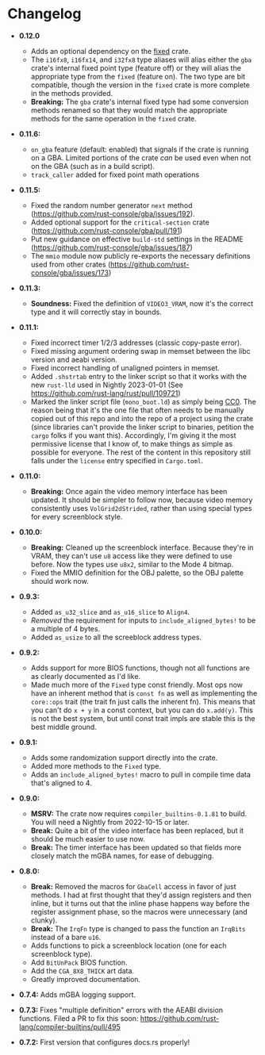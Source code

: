 # Changelog

* **0.12.0**
  * Adds an optional dependency on the [fixed](https://docs.rs/fixed) crate.
  * The `i16fx8`, `i16fx14`, and `i32fx8` type aliases will alias either the `gba`
    crate's internal fixed point type (feature off) or they will alias the
    appropriate type from the `fixed` (feature on). The two type are bit
    compatible, though the version in the `fixed` crate is more complete in the
    methods provided.
  * **Breaking:** The `gba` crate's internal fixed type had some conversion
    methods renamed so that they would match the appropriate methods for the
    same operation in the `fixed` crate.

* **0.11.6:**
  * `on_gba` feature (default: enabled) that signals if the crate is running on a GBA.
    Limited portions of the crate *can* be used even when not on the GBA (such as in a build script).
  * `track_caller` added for fixed point math operations
* **0.11.5:**
  * Fixed the random number generator `next` method (https://github.com/rust-console/gba/issues/192).
  * Added optional support for the `critical-section` crate (https://github.com/rust-console/gba/pull/191)
  * Put new guidance on effective `build-std` settings in the README (https://github.com/rust-console/gba/issues/187)
  * The `mmio` module now publicly re-exports the necessary definitions used from other crates (https://github.com/rust-console/gba/issues/173)

* **0.11.3:**
  * **Soundness:** Fixed the definition of `VIDEO3_VRAM`, now it's the correct
  type and it will correctly stay in bounds.

* **0.11.1:**
  * Fixed incorrect timer 1/2/3 addresses (classic copy-paste error).
  * Fixed missing argument ordering swap in memset between the libc version and
    aeabi version.
  * Fixed incorrect handling of unaligned pointers in memset.
  * Added `.shstrtab` entry to the linker script so that it works with the new
    `rust-lld` used in Nightly 2023-01-01 (See
    https://github.com/rust-lang/rust/pull/109721)
  * Marked the linker script file (`mono_boot.ld`) as simply being
    [CC0](https://creativecommons.org/publicdomain/zero/1.0/legalcode). The
    reason being that it's the one file that often needs to be manually copied
    out of this repo and into the repo of a project using the crate (since
    libraries can't provide the linker script to binaries, petition the `cargo`
    folks if you want this). Accordingly, I'm giving it the most permissive
    license that I know of, to make things as simple as possible for everyone.
    The rest of the content in this repository still falls under the `license`
    entry specified in `Cargo.toml`.

* **0.11.0:**
  * **Breaking:** Once again the video memory interface has been updated. It
    should be simpler to follow now, because video memory consistently uses
    `VolGrid2dStrided`, rather than using special types for every screenblock
    style.

* **0.10.0:**
  * **Breaking:** Cleaned up the screenblock interface. Because they're in VRAM,
    they can't use `u8` access like they were defined to use before. Now the
    types use `u8x2`, similar to the Mode 4 bitmap.
  * Fixed the MMIO definition for the OBJ palette, so the OBJ palette should
    work now.
* **0.9.3:**
  * Added `as_u32_slice` and `as_u16_slice` to `Align4`.
  * *Removed* the requirement for inputs to `include_aligned_bytes!` to be a
    multiple of 4 bytes.
  * Added `as_usize` to all the screeblock address types.
* **0.9.2:**
  * Adds support for more BIOS functions, though not all functions are as
    clearly documented as I'd like.
  * Made much more of the `Fixed` type const friendly. Most ops now have an
    inherent method that is `const fn` as well as implementing the `core::ops`
    trait (the trait fn just calls the inherent fn). This means that you can't
    do `x + y` in a const context, but you can do `x.add(y)`. This is not the
    best system, but until const trait impls are stable this is the best middle
    ground.
* **0.9.1:**
  * Adds some randomization support directly into the crate.
  * Added more methods to the `Fixed` type.
  * Adds an `include_aligned_bytes!` macro to pull in compile time data that's
    aligned to 4.
* **0.9.0:**
  * **MSRV:** The crate now requires `compiler_builtins-0.1.81` to build. You
    will need a Nightly from 2022-10-15 or later.
  * **Break:** Quite a bit of the video interface has been replaced, but it
    should be much easier to use now.
  * **Break:** The timer interface has been updated so that fields more closely
    match the mGBA names, for ease of debugging.
* **0.8.0:**
  * **Break:** Removed the macros for `GbaCell` access in favor of just methods.
    I had at first thought that they'd assign registers and then inline, but it
    turns out that the inline phase happens way before the register assignment
    phase, so the macros were unnecessary (and clunky).
  * **Break:** The `IrqFn` type is changed to pass the function an `IrqBits`
    instead of a bare `u16`.
  * Adds functions to pick a screenblock location (one for each screenblock
    type).
  * Add `BitUnPack` BIOS function.
  * Add the `CGA_8X8_THICK` art data.
  * Greatly improved documentation.
* **0.7.4:** Adds mGBA logging support.
* **0.7.3:** Fixes "multiple definition" errors with the AEABI division functions.
  Filed a PR to fix this soon:
  https://github.com/rust-lang/compiler-builtins/pull/495
* **0.7.2:** First version that configures docs.rs properly!
